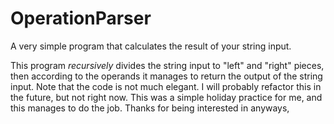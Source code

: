 # OperationParser
A very simple program that calculates the result of your string input.


This program *recursively* divides the string input to "left" and "right" pieces, then according to the operands it manages to return the output of the string input. Note that the code is not much elegant. I will probably refactor this in the future, but not right now. This was a simple holiday practice for me, and this manages to do the job. Thanks for being interested in anyways,



